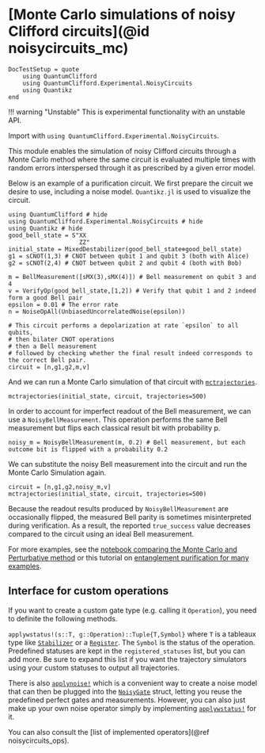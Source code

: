 # [Monte Carlo simulations of noisy Clifford circuits](@id noisycircuits_mc)

```@meta
DocTestSetup = quote
    using QuantumClifford
    using QuantumClifford.Experimental.NoisyCircuits
    using Quantikz
end
```

!!! warning "Unstable"
    This is experimental functionality with an unstable API.

Import with `using QuantumClifford.Experimental.NoisyCircuits`.

This module enables the simulation of noisy Clifford circuits through a Monte Carlo method where the same circuit is evaluated multiple times with random errors interspersed through it as prescribed by a given error model.

Below is an example of a purification circuit. We first prepare the circuit we desire to use, including a noise model. `Quantikz.jl` is used to visualize the circuit.

```@example 1
using QuantumClifford # hide
using QuantumClifford.Experimental.NoisyCircuits # hide
using Quantikz # hide
good_bell_state = S"XX
                    ZZ"
initial_state = MixedDestabilizer(good_bell_state⊗good_bell_state)
g1 = sCNOT(1,3) # CNOT between qubit 1 and qubit 3 (both with Alice)
g2 = sCNOT(2,4) # CNOT between qubit 2 and qubit 4 (both with Bob)

m = BellMeasurement([sMX(3),sMX(4)]) # Bell measurement on qubit 3 and 4
v = VerifyOp(good_bell_state,[1,2]) # Verify that qubit 1 and 2 indeed form a good Bell pair
epsilon = 0.01 # The error rate
n = NoiseOpAll(UnbiasedUncorrelatedNoise(epsilon))

# This circuit performs a depolarization at rate `epsilon` to all qubits,
# then bilater CNOT operations
# then a Bell measurement
# followed by checking whether the final result indeed corresponds to the correct Bell pair.
circuit = [n,g1,g2,m,v]
```

And we can run a Monte Carlo simulation of that circuit with [`mctrajectories`](@ref).

```@example 1
mctrajectories(initial_state, circuit, trajectories=500)
```

In order to account for imperfect readout of the Bell measurement, we can use a `NoisyBellMeasurement`. This operation performs the same Bell measurement but flips each classical result bit with probability p.

```@example 1
noisy_m = NoisyBellMeasurement(m, 0.2) # Bell measurement, but each outcome bit is flipped with a probability 0.2
```

We can substitute the noisy Bell measurement into the circuit and run the Monte Carlo Simulation again.

```@example 1
circuit = [n,g1,g2,noisy_m,v]
mctrajectories(initial_state, circuit, trajectories=500)
```
Because the readout results produced by `NoisyBellMeasurement` are occasionally flipped, the measured Bell parity is sometimes misinterpreted during verification. As a result, the reported `true_success` value decreases compared to the circuit using an ideal Bell measurement.


For more examples, see the [notebook comparing the Monte Carlo and Perturbative method](https://nbviewer.jupyter.org/github/QuantumSavory/QuantumClifford.jl/blob/master/docs/src/notebooks/Perturbative_Expansions_vs_Monte_Carlo_Simulations.ipynb) or this tutorial on [entanglement purification for many examples](https://github.com/QuantumSavory/QuantumClifford.jl/blob/master/docs/src/notebooks/Noisy_Circuits_Tutorial_with_Purification_Circuits.ipynb).

## Interface for custom operations

If you want to create a custom gate type (e.g. calling it `Operation`), you need to definite the following methods.

`applywstatus!(s::T, g::Operation)::Tuple{T,Symbol}` where `T` is a tableaux type like [`Stabilizer`](@ref) or a [`Register`](@ref).
The `Symbol` is the status of the operation. Predefined statuses are kept in the `registered_statuses` list, but you can add more.
Be sure to expand this list if you want the trajectory simulators using your custom statuses to output all trajectories.

There is also [`applynoise!`](@ref) which is a convenient way to create a noise model that can then be plugged into the [`NoisyGate`](@ref) struct,
letting you reuse the predefined perfect gates and measurements.
However, you can also just make up your own noise operator simply by implementing [`applywstatus!`](@ref) for it.

You can also consult the [list of implemented operators](@ref noisycircuits_ops).
